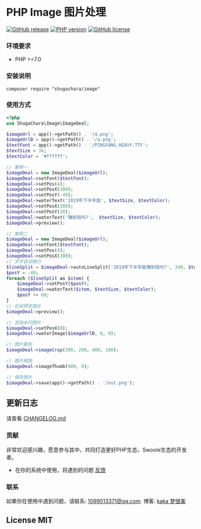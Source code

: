 # PHP Image 图片处理

[![GitHub release](https://img.shields.io/github/release/shugachara/image.svg)](https://github.com/shugachara/image/releases)
[![PHP version](https://img.shields.io/badge/php-%3E%207-orange.svg)](https://github.com/php/php-src)
[![GitHub license](https://img.shields.io/badge/license-MIT-blue.svg)](#LICENSE)

### 环境要求

* PHP >=7.0

### 安装说明

```
composer require "shugachara/image"
```

### 使用方式

```php
<?php 
use ShugaChara\Image\ImageDeal;

$imageUrl = app()->getPath() . '/4.png';
$imageUrlB = app()->getPath() . '/a.png';
$textFont = app()->getPath() . '/PINGFANG_HEAVY.TTF';
$textSize = 34;
$textColor = '#ffffff';

// 案例一
$imageDeal = new ImageDeal($imageUrl);
$imageDeal->setFont($textFont);
$imageDeal->setPos(4);
$imageDeal->setPosX(300);
$imageDeal->setPosY(-40);
$imageDeal->waterText('2019年下半年能', $textSize, $textColor);
$imageDeal->setPosX(300);
$imageDeal->setPosY(20);
$imageDeal->waterText('赚到钱吗?',  $textSize, $textColor);
$imageDeal->preview();

// 案例二
$imageDeal = new ImageDeal($imageUrl);
$imageDeal->setFont($textFont);
$imageDeal->setPos(4);
$imageDeal->setPosX(300);
// 文字自动换行
$lineSplit = $imageDeal->autoLineSplit('2019年下半年能赚到钱吗?', 340, $textSize);
$posY = -40;
foreach ($lineSplit as $item) {
    $imageDeal->setPosY($posY);
    $imageDeal->waterText($item, $textSize, $textColor);
    $posY += 60;
}
// 在线预览图片
$imageDeal->preview();

// 添加水印图片
$imageDeal->setPosX(0);
$imageDeal->waterImage($imageUrlB, 0, 0);

// 图片裁剪
$imageDeal->imageCrop(300, 200, 400, 100);

// 图片缩放
$imageDeal->imageThumb(900, 0);

// 保存图片
$imageDeal->save(app()->getPath() . '/out.png');
```

## 更新日志

请查看 [CHANGELOG.md](CHANGELOG.md)

### 贡献

非常欢迎感兴趣，愿意参与其中，共同打造更好PHP生态，Swoole生态的开发者。

* 在你的系统中使用，将遇到的问题 [反馈](https://github.com/shugachara/image/issues)

### 联系

如果你在使用中遇到问题，请联系: [1099013371@qq.com](mailto:1099013371@qq.com). 博客: [kaka 梦很美](http://www.ls331.com)

## License MIT
